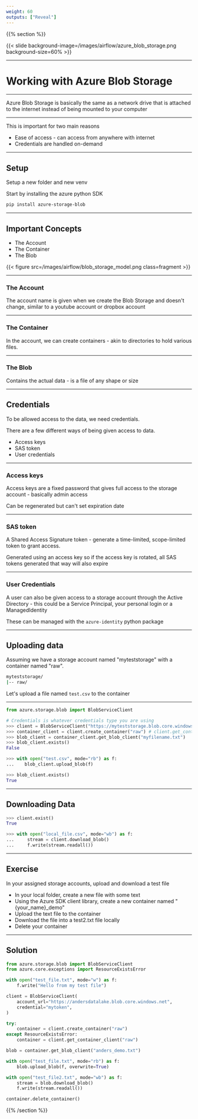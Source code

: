 ```yaml
---
weight: 60
outputs: ["Reveal"]
---
```


{{% section %}}

{{< slide background-image=/images/airflow/azure_blob_storage.png background-size=60% >}}

---

# Working with Azure Blob Storage

---

Azure Blob Storage is basically the same as a network drive that is attached to the internet instead of being mounted to your
computer

---

This is important for two main reasons

- Ease of access - can access from anywhere with internet
- Credentials are handled on-demand

---

## Setup

Setup a new folder and new venv

Start by installing the azure python SDK

```bash
pip install azure-storage-blob
```

---

## Important Concepts

- The Account
- The Container
- The Blob

{{< figure src=/images/airflow/blob_storage_model.png class=fragment >}}

---

### The Account

The account name is given when we create the Blob Storage and doesn't change, similar to a youtube account or dropbox account

---

### The Container

In the account, we can create containers - akin to directories to hold various files.

---

### The Blob

Contains the actual data - is a file of any shape or size

---

## Credentials

To be allowed access to the data, we need credentials.

There are a few different ways of being given access to data.

- Access keys
- SAS token
- User credentials

---

### Access keys

Access keys are a fixed password that gives full access to the storage account - basically admin access

Can be regenerated but can't set expiration date

---

### SAS token

A Shared Access Signature token - generate a time-limited, scope-limited token to grant access.

Generated using an access key so if the access key is rotated, all SAS tokens generated that way will also expire

---

### User Credentials

A user can also be given access to a storage account through the Active Directory - this could be a Service Principal, your personal login or a ManagedIdentity

These can be managed with the `azure-identity` python package

---

## Uploading data

Assuming we have a storage account named "myteststorage" with a container named "raw".

```bash
myteststorage/
|-- raw/
```

Let's upload a file named `test.csv` to the container

---

```python
from azure.storage.blob import BlobServiceClient

# Credentials is whatever credentials type you are using
>>> client = BlobServiceClient("https://myteststorage.blob.core.windows.net", credential="mytoken")
>>> container_client = client.create_container("raw") # client.get_container("raw")
>>> blob_client = container_client.get_blob_client("myfilename.txt")
>>> blob_client.exists()
False

>>> with open("test.csv", mode="rb") as f:
...    blob_client.upload_blob(f)

>>> blob_client.exists()
True
```

---

## Downloading Data

```python
>>> client.exist()
True

>>> with open("local_file.csv", mode="wb") as f:
...     stream = client.download_blob()
...     f.write(stream.readall())

```

---

## Exercise

In your assigned storage accounts, upload and download a test file

- In your local folder, create a new file with some text
- Using the Azure SDK client library, create a new container named "{your_name}_demo"
- Upload the text file to the container
- Download the file into a test2.txt file locally
- Delete your container

---

## Solution

```python
from azure.storage.blob import BlobServiceClient
from azure.core.exceptions import ResourceExistsError

with open("test_file.txt", mode="w") as f:
    f.write("Hello from my test file")

client = BlobServiceClient(
    account_url="https://andersdatalake.blob.core.windows.net",
    credential="mytoken",
)

try:
    container = client.create_container("raw")
except ResourceExistsError:
    container = client.get_container_client("raw")

blob = container.get_blob_client("anders_demo.txt")

with open("test_file.txt", mode="rb") as f:
    blob.upload_blob(f, overwrite=True)

with open("test_file2.txt", mode="wb") as f:
    stream = blob.download_blob()
    f.write(stream.readall())

container.delete_container()
```

{{% /section %}}